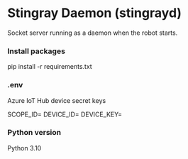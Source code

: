 # Stingray Daemon (stingrayd)
Socket server running as a daemon when the robot starts.


### Install packages
pip install -r requirements.txt

### .env
Azure IoT Hub device secret keys

SCOPE_ID=
DEVICE_ID=
DEVICE_KEY=

### Python version
Python 3.10
